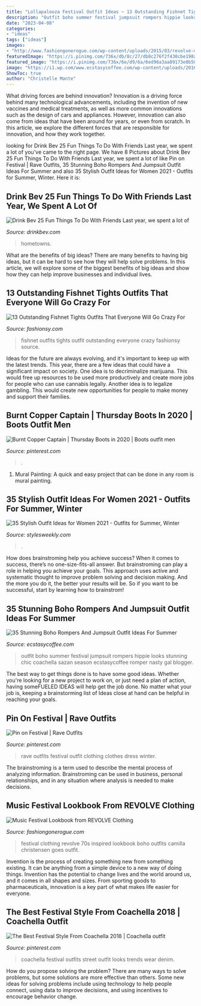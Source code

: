 ```yaml
---
title: "Lollapalooza Festival Outfit Ideas ~ 13 Outstanding Fishnet Tights Outfits That Everyone Will Go Crazy For"
description: "Outfit boho summer festival jumpsuit rompers hippie looks stunning chic coachella sazan season ecstasycoffee romper nasty gal blogger"
date: "2023-04-08"
categories:
- "ideas"
tags: ["ideas"]
images:
- "http://www.fashiongonerogue.com/wp-content/uploads/2015/03/revolve-music-festival-style-lookbook13.jpg"
featuredImage: "https://i.pinimg.com/736x/db/8c/27/db8c276f2f430cbe198a0f35ab152979.jpg"
featured_image: "https://i.pinimg.com/736x/6e/d9/6a/6ed96a3aa89173e0b50c30ba03c17a6c.jpg"
image: "https://i1.wp.com/www.ecstasycoffee.com/wp-content/uploads/2016/12/Boho-Rompers-And-Jumpsuit-Outfit-Ideas30.jpg?resize=683%2C1024"
ShowToc: true
author: "Christelle Mante"
---
```



What driving forces are behind innovation?
Innovation is a driving force behind many technological advancements, including the invention of new vaccines and medical treatments, as well as more common innovations such as the design of cars and appliances. However, innovation can also come from ideas that have been around for years, or even from scratch. In this article, we explore the different forces that are responsible for innovation, and how they work together.

	

		
looking for Drink Bev 25 Fun Things To Do With Friends Last year, we spent a lot of you've came to the right page. We have 8 Pictures about Drink Bev 25 Fun Things To Do With Friends Last year, we spent a lot of like Pin on Festival | Rave Outfits, 35 Stunning Boho Rompers And Jumpsuit Outfit Ideas For Summer and also 35 Stylish Outfit Ideas for Women 2021 - Outfits for Summer, Winter. Here it is:
		
    
## Drink Bev 25 Fun Things To Do With Friends Last Year, We Spent A Lot Of

<img loading=lazy src="https://cdn.shopify.com/s/files/1/3001/0772/files/1F1A6778FINAL_9d0ca533-8069-44a2-98db-afb4ae87204e_480x480.jpg?v=1626516428" onerror="this.onerror=null;this.src='https://tse1.mm.bing.net/th?id=OIP.xhGK8tgJuEF-ogAE5B6olQHaFS&amp;pid=15.1';" alt="Drink Bev 25 Fun Things To Do With Friends Last year, we spent a lot of">

_Source: drinkbev.com_

>hometowns. 

	

What are the benefits of big ideas?
There are many benefits to having big ideas, but it can be hard to see how they will help solve problems. In this article, we will explore some of the biggest benefits of big ideas and show how they can help improve businesses and individual lives.

    
## 13 Outstanding Fishnet Tights Outfits That Everyone Will Go Crazy For

<img loading=lazy src="http://fashionsy.com/wp-content/uploads/2017/04/fishnet-tights-outfit-1-1.jpg" onerror="this.onerror=null;this.src='https://tse1.mm.bing.net/th?id=OIP.k2yI-2Nm89X9ROg0XhcYUgHaLk&amp;pid=15.1';" alt="13 Outstanding Fishnet Tights Outfits That Everyone Will Go Crazy For">

_Source: fashionsy.com_

>fishnet outfits tights outfit outstanding everyone crazy fashionsy source. 

	

Ideas for the future are always evolving, and it's important to keep up with the latest trends. This year, there are a few ideas that could have a significant impact on society. One idea is to decriminalize marijuana. This would free up resources to be used more productively and create more jobs for people who can use cannabis legally. Another idea is to legalize gambling. This would create new opportunities for people to make money and support their families.

    
## Burnt Copper Captain | Thursday Boots In 2020 | Boots Outfit Men

<img loading=lazy src="https://i.pinimg.com/736x/64/ec/10/64ec1079d9f0c392c4f97b0fbe449d36.jpg" onerror="this.onerror=null;this.src='https://tse2.mm.bing.net/th?id=OIP.v5N_XhA6UsogiXeGcD5DlAHaLL&amp;pid=15.1';" alt="Burnt Copper Captain | Thursday Boots in 2020 | Boots outfit men">

_Source: pinterest.com_

>. 

	

1. Mural Painting: A quick and easy project that can be done in any room is mural painting.

    
## 35 Stylish Outfit Ideas For Women 2021 - Outfits For Summer, Winter

<img loading=lazy src="https://stylesweekly.com/wp-content/uploads/2016/12/Trendy-Outfit-Ideas_06.jpg" onerror="this.onerror=null;this.src='https://tse1.mm.bing.net/th?id=OIP.WanOjq0jRzrHdr-B8G0QNwHaOn&amp;pid=15.1';" alt="35 Stylish Outfit Ideas for Women 2021 - Outfits for Summer, Winter">

_Source: stylesweekly.com_

>. 

	

How does brainstroming help you achieve success?
When it comes to success, there’s no one-size-fits-all answer. But brainstroming can play a role in helping you achieve your goals. This approach uses active and systematic thought to improve problem solving and decision making. And the more you do it, the better your results will be. So if you want to be successful, start by learning how to brainstrom!

    
## 35 Stunning Boho Rompers And Jumpsuit Outfit Ideas For Summer

<img loading=lazy src="https://i1.wp.com/www.ecstasycoffee.com/wp-content/uploads/2016/12/Boho-Rompers-And-Jumpsuit-Outfit-Ideas30.jpg?resize=683%2C1024" onerror="this.onerror=null;this.src='https://tse3.mm.bing.net/th?id=OIP.wz_yDTIc47hPtKDm53y0hgHaLG&amp;pid=15.1';" alt="35 Stunning Boho Rompers And Jumpsuit Outfit Ideas For Summer">

_Source: ecstasycoffee.com_

>outfit boho summer festival jumpsuit rompers hippie looks stunning chic coachella sazan season ecstasycoffee romper nasty gal blogger. 

	

The best way to get things done is to have some good ideas. Whether you're looking for a new project to work on, or just need a plan of action, having someFUELED IDEAS will help get the job done. No matter what your job is, keeping a brainstorming list of Ideas close at hand can be helpful in reaching your goals.

    
## Pin On Festival | Rave Outfits

<img loading=lazy src="https://i.pinimg.com/736x/6e/d9/6a/6ed96a3aa89173e0b50c30ba03c17a6c.jpg" onerror="this.onerror=null;this.src='https://tse2.mm.bing.net/th?id=OIP.Ka7y5MdPJHzg091YGW8nLQHaLG&amp;pid=15.1';" alt="Pin on Festival | Rave Outfits">

_Source: pinterest.com_

>rave outfits festival outfit clothing clothes dress winter. 

	

The brainstroming is a term used to describe the mental process of analyzing information. Brainstroming can be used in business, personal relationships, and in any situation where analysis is needed to make decisions.

    
## Music Festival Lookbook From REVOLVE Clothing

<img loading=lazy src="http://www.fashiongonerogue.com/wp-content/uploads/2015/03/revolve-music-festival-style-lookbook13.jpg" onerror="this.onerror=null;this.src='https://tse3.mm.bing.net/th?id=OIP.tg4Ckf8GyNec4LXLfp8p6AHaJ4&amp;pid=15.1';" alt="Music Festival Lookbook from REVOLVE Clothing">

_Source: fashiongonerogue.com_

>festival clothing revolve 70s inspired lookbook boho outfits camilla christensen goes outfit. 

	

Invention is the process of creating something new from something existing. It can be anything from a simple device to a new way of doing things. Invention has the potential to change lives and the world around us, and it comes in all shapes and sizes. From sporting goods to pharmaceuticals, innovation is a key part of what makes life easier for everyone.

    
## The Best Festival Style From Coachella 2018 | Coachella Outfit

<img loading=lazy src="https://i.pinimg.com/736x/db/8c/27/db8c276f2f430cbe198a0f35ab152979.jpg" onerror="this.onerror=null;this.src='https://tse1.mm.bing.net/th?id=OIP.-7Yq0r4W-ElCbmN630v4HwHaLF&amp;pid=15.1';" alt="The Best Festival Style From Coachella 2018 | Coachella outfit">

_Source: pinterest.com_

>coachella festival outfits street outfit looks trends wear denim. 

	

How do you propose solving the problem?
There are many ways to solve problems, but some solutions are more effective than others. Some new ideas for solving problems include using technology to help people connect, using data to improve decisions, and using incentives to encourage behavior change.

